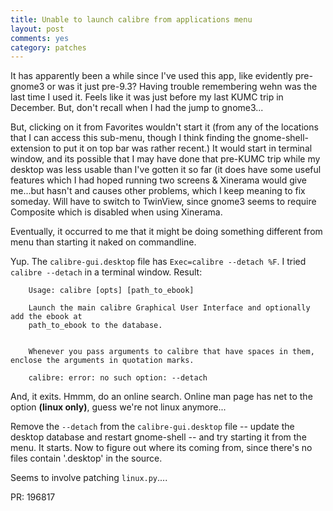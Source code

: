 ```yaml
---
title: Unable to launch calibre from applications menu
layout: post
comments: yes
category: patches
---
```


It has apparently been a while since I've used this app, like evidently pre-gnome3 or was it just pre-9.3?  Having trouble
remembering wehn was the last time I used it.  Feels like it was just before my last KUMC trip in December.  But, don't recall
when I had the jump to gnome3...

But, clicking on it from Favorites wouldn't start it (from any of the locations that I can access this sub-menu, though I think
finding the gnome-shell-extension to put it on top bar was rather recent.)  It would start in terminal window, and its possible
that I may have done that pre-KUMC trip while my desktop was less usable than I've gotten it so far (it does have some useful
features which I had hoped running two screens & Xinerama would give me...but hasn't and causes other problems, which I keep
meaning to fix someday.  Will have to switch to TwinView, since gnome3 seems to require Composite which is disabled when using
Xinerama.

Eventually, it occurred to me that it might be doing something different from menu than starting it naked on commandline.

Yup.  The `calibre-gui.desktop` file has `Exec=calibre --detach %F`.  I tried `calibre --detach` in a terminal window.  Result:

        Usage: calibre [opts] [path_to_ebook]

        Launch the main calibre Graphical User Interface and optionally add the ebook at
        path_to_ebook to the database.


        Whenever you pass arguments to calibre that have spaces in them, enclose the arguments in quotation marks.

        calibre: error: no such option: --detach

And, it exits.  Hmmm, do an online search.  Online man page has net to the option __(linux only)__, guess we're not linux anymore...

Remove the `--detach` from the `calibre-gui.desktop` file -- update the desktop database and restart gnome-shell -- and try
starting it from the menu.  It starts.  Now to figure out where its coming from, since there's no files contain '.desktop' in the
source.

Seems to involve patching `linux.py`....

PR: 196817
